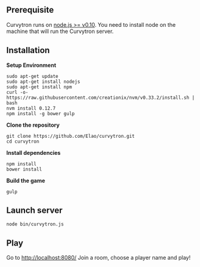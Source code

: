 ## Prerequisite

Curvytron runs on [node.js >= v0.10](https://nodejs.org/).
You need to install node on the machine that will run the Curvytron server.

## Installation

__Setup Environment__

    sudo apt-get update
    sudo apt-get install nodejs
    sudo apt-get install npm
    curl -o- https://raw.githubusercontent.com/creationix/nvm/v0.33.2/install.sh | bash
    nvm install 0.12.7
    npm install -g bower gulp


__Clone the repository__

    git clone https://github.com/Elao/curvytron.git
    cd curvytron

__Install dependencies__

    npm install
    bower install

__Build the game__

    gulp

## Launch server

    node bin/curvytron.js

## Play

Go to [http://localhost:8080/](http://localhost:8080/)
Join a room, choose a player name and play!
